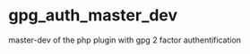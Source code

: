 gpg_auth_master_dev
===================

master-dev of the php plugin with gpg 2 factor authentification
